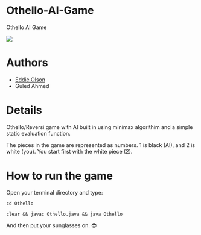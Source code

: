 # Othello-AI-Game
Othello AI Game

![](http://i.imgur.com/LIpTdHg.png)


# Authors 
* [Eddie Olson](https://github.com/laserutouettal)
* Guled Ahmed 

# Details 
Othello/Reversi game with AI built in using minimax algorithim and a simple static evaluation function. 

The pieces in the game are represented as numbers. 1 is black (AI), and 2 is white (you). You start first with the white piece (2).


# How to run the game
Open your terminal directory and type:

`cd Othello`

 `clear && javac Othello.java && java Othello`
 
 And then put your sunglasses on. 😎
